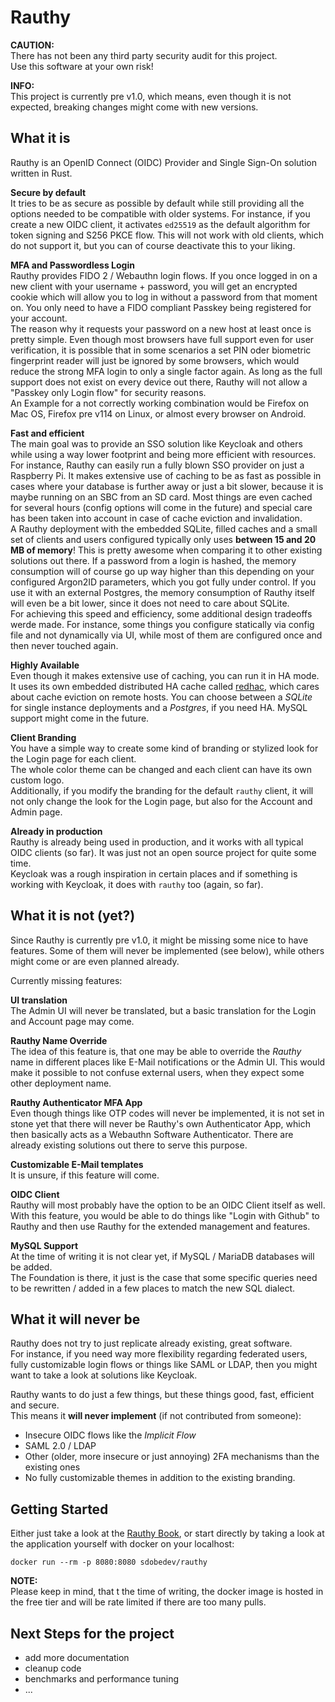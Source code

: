 # Rauthy

**CAUTION:**  
There has not been any third party security audit for this project.  
Use this software at your own risk!

**INFO:**  
This project is currently pre v1.0, which means, even though it is not expected, breaking changes might come
with new versions.

## What it is

Rauthy is an OpenID Connect (OIDC) Provider and Single Sign-On solution written in Rust.

**Secure by default**  
It tries to be as secure as possible by default while still providing all the options needed to be compatible with
older systems. For instance, if you create a new OIDC client, it activates `ed25519` as the default algorithm for
token signing and S256 PKCE flow. This will not work with old clients, which do not support it, but you can of course
deactivate this to your liking.

**MFA and Passwordless Login**  
Rauthy provides FIDO 2 / Webauthn login flows. If you once logged in on a new client with your username + password, you
will get an encrypted cookie which will allow you to log in without a password from that moment on. You only need to
have a FIDO  compliant Passkey being registered for your account.  
The reason why it requests your password on a new host at least once is pretty simple. Even though most browsers have
full support even for user verification, it is possible that in some scenarios a set PIN oder biometric fingerprint
reader will just be ignored by some browsers, which would reduce the strong MFA login to only a single factor again.
As long as the full support does not exist on every device out there, Rauthy will not allow a "Passkey only Login flow"
for security reasons.  
An Example for a not correctly working combination would be Firefox on Mac OS, Firefox pre v114 on Linux, or almost
every browser on Android.

**Fast and efficient**  
The main goal was to provide an SSO solution like Keycloak and others while using a way lower footprint
and being more efficient with resources. For instance, Rauthy can easily run a fully blown SSO provider on just a
Raspberry Pi. It makes extensive use of caching to be as fast as possible in cases where your database is further
away or just a bit slower, because it is maybe running on an SBC from an SD card. Most things are even cached
for several hours (config options will come in the future) and special care has been taken into account in case of cache
eviction and invalidation.<br />
A Rauthy deployment with the embedded SQLite, filled caches and a small set of clients and users configured typically
only uses **between 15 and 20 MB of memory**! This is pretty awesome when comparing it to other existing solutions
out there. If a password from a login is hashed, the memory consumption will of course go up way higher than this
depending on your configured Argon2ID parameters, which you got fully under control. If you use it with an external
Postgres, the memory consumption of Rauthy itself will even be a bit lower, since it does not need to care about SQLite.
<br />
For achieving this speed and efficiency, some additional design tradeoffs werde made. For instance, some things you
configure statically via config file and not dynamically via UI, while most of them are configured once and then never
touched again.

**Highly Available**  
Even though it makes extensive use of caching, you can run it in HA mode. It uses its own embedded distributed HA cache
called [redhac](https://crates.io/crates/redhac), which cares about cache eviction on remote hosts.
You can choose between a *SQLite* for single instance deployments and a *Postgres*, if you need HA. MySQL support might
come in the future.

**Client Branding**  
You have a simple way to create some kind of branding or stylized look for the Login page for each client.  
The whole color theme can be changed and each client can have its own custom logo.  
Additionally, if you modify the branding for the default `rauthy` client, it will not only change the look for the Login
page, but also for the Account and Admin page.

**Already in production**  
Rauthy is already being used in production, and it works with all typical OIDC clients (so far). It was just not an
open source project for quite some time.  
Keycloak was a rough inspiration in certain places and if something is working with Keycloak, it does with `rauthy` too
(again, so far).

## What it is not (yet?)

Since Rauthy is currently pre v1.0, it might be missing some nice to have features. Some of them will never be
implemented (see below), while others might come or are even planned already.

Currently missing features:

**UI translation**  
The Admin UI will never be translated, but a basic translation for the Login and Account page may come.

**Rauthy Name Override**  
The idea of this feature is, that one may be able to override the *Rauthy* name in different places like E-Mail
notifications or the Admin UI. This would make it possible to not confuse external users, when they expect some
other deployment name.

**Rauthy Authenticator MFA App**  
Even though things like OTP codes will never be implemented, it is not set in stone yet that there will never be Rauthy's
own Authenticator App, which then basically acts as a Webauthn Software Authenticator. There are already existing
solutions out there to serve this purpose.  

**Customizable E-Mail templates**  
It is unsure, if this feature will come.

**OIDC Client**  
Rauthy will most probably have the option to be an OIDC Client itself as well. With this feature, you would be able
to do things like "Login with Github" to Rauthy and then use Rauthy for the extended management and features.

**MySQL Support**  
At the time of writing it is not clear yet, if MySQL / MariaDB databases will be added.  
The Foundation is there, it just is the case that some specific queries need to be rewritten / added in a few places
to match the new SQL dialect.

## What it will never be

Rauthy does not try to just replicate already existing, great software.  
For instance, if you need way more flexibility regarding federated users, fully customizable login flows or things
like SAML or LDAP, then you might want to take a look at solutions like Keycloak.

Rauthy wants to do just a few things, but these things good, fast, efficient and secure.  
This means it **will never implement** (if not contributed from someone):

- Insecure OIDC flows like the *Implicit Flow*
- SAML 2.0 / LDAP
- Other (older, more insecure or just annoying) 2FA mechanisms than the existing ones
- No fully customizable themes in addition to the existing branding.

## Getting Started

Either just take a look at the [Rauthy Book](https://sebadob.github.io/rauthy/), or start directly by taking a look at
the application yourself with docker on your localhost:

```
docker run --rm -p 8080:8080 sdobedev/rauthy
```

**NOTE:**  
Please keep in mind, that t the time of writing, the docker image is hosted in the free tier and will be rate limited 
if there are too many pulls.

## Next Steps for the project

- add more documentation
- cleanup code
- benchmarks and performance tuning
- ...
